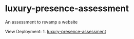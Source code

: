 # luxury-presence-assessment
An assessment to revamp a website

View Deployment: 1. [luxury-presence-assessment](layout/index.html)
